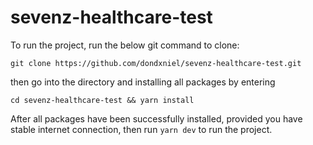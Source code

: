 # sevenz-healthcare-test

To run the project, run the below git command to clone:

```
git clone https://github.com/dondxniel/sevenz-healthcare-test.git
```
then go into the directory and installing all packages by entering 
```
cd sevenz-healthcare-test && yarn install 
```
After all packages have been successfully installed, provided you have stable internet connection, then run `yarn dev` to run the project. 

